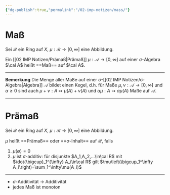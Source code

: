 ```yaml
---
{"dg-publish":true,"permalink":"/02-imp-notizen/mass/"}
---
```


# Maß
Sei $\mathcal R$ ein Ring auf $X$, $\mu:\mathcal{R}\to[0,\infty]$ eine Abbildung.

Ein [[02 IMP Notizen/Prämaß|Prämaß]] $\mu:\mathcal{A}\to[0,\infty]$ auf einer $\sigma$-Algebra $\cal A$ heißt ==Maß== auf $\cal A$. 

___
**Bemerkung**
Die Menge aller Maße auf einer $\sigma$-[[02 IMP Notizen/σ-Algebra|Algebra]] $\mathcal A$ bildet einen Kegel, d.h. für Maße $\mu, \nu:\mathcal A\to[0,\infty]$ und $\alpha\geq0$ sind auch $\mu+\nu:A\mapsto\mu(A)+\nu(A)$ und $\alpha\mu:A\mapsto\alpha\mu(A)$ Maße auf $\mathcal A$. 
___


<div class="transclusion internal-embed is-loaded"><div class="markdown-embed">




# Prämaß
Sei $\mathcal R$ ein Ring auf $X$, $\mu:\mathcal{R}\to[0,\infty]$ eine Abbildung.

$\mu$ heißt ==Prämaß== oder ==$\sigma$-Inhalt== auf $\mathcal R$, falls 
1. $\mu(\emptyset)=0$
2. $\mu$ ist $\sigma$-additiv: für disjunkte $A_1,A_2,...\in\cal R$ mit $\dot{\bigcup}_1^{\infty} A_i\in\cal R$ gilt $\mu\left(\bigcup_1^\infty A_i\right)=\sum_1^\infty\mu(A_i)$


</div></div>


___
- $\sigma$-Additivität -> Additivität
- jedes Maß ist monoton